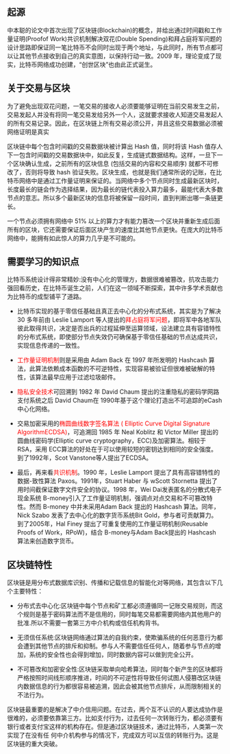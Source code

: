 ## 起源
中本聪的论文中首次出现了区块链(Blockchain)的概念，并给出通过时间戳和工作量证明(Proofof Work)共识机制解决双花(Double Spending)和拜占庭将军问题的设计思路即保证同一笔比特币不会同时出现于两个地址，与此同时，所有节点都可以让其他节点接收到自己的真实意图，以保持行动一致。2009 年，理论变成了现实，比特币网络成功创建，“创世区块”也由此正式诞生。

## 关于交易与区块
为了避免出现双花问题，一笔交易的接收人必须要能够证明在当前交易发生之前，交易发起人并没有将同一笔交易发给另外一个人，这就要求接收人知道交易发起人的所有交易记录。因此，在区块链上所有交易必须公开，并且这些交易数据必须被网络证明是真实

区块链中每个包含时间戳的交易数据块被计算出 Hash 值，同时将该 Hash 值存人下一包含时间戳的交易数据块中，如此反复，生成链式数据结构。这样，一旦下一个区块确认生成，之前所有的区块信息 (包括交易的内容和交易顺序) 就都不可修改了，否则将导致 hash 验证失败。区块生成，也就是我们通常所说的记账，在比特币网络中是通过工作量证明来保证的。当网络中多个节点同时生成最新区块时，长度最长的链会作为选择结果，因为最长的链代表投入算力最多，最能代表大多数节点的意志。所以多个最新区块的信息将被保留一段时间，直到判断出哪一条链更长。

一个节点必须拥有网络中 51% 以上的算力才有能力篡改一个区块并重新生成后面所有的区块，它还需要保证后面区块产生的速度比其他节点更快。在庞大的比特币网络中，能拥有如此惊人的算力几乎是不可能的。

## 需要学习的知识点
比特币系统设计得非常精妙:没有中心化的管理方，数据很难被篡改，抗攻击能力强回看历史，在比特币诞生之前，人们在这一领域不断探索，其中许多学术贡献也为比特币的成型铺平了道路。
- 比特币实现的基于零信任基础且真正去中心化的分布式系统，其实是为了解决 30 多年前由 Leslie Lamport 等人提出的<font color="red">拜占庭将军问题</font>，即将军中各地军队彼此取得共识，决定是否出兵的过程延伸至运算领域，设法建立具有容错特性的分布式系统，即使部分节点失效仍可确保基于零信任基础的节点达成共识，实现信息传递的一致性。

- <font color="red">工作量证明机制</font>则是采用由 Adam Back 在 1997 年所发明的 Hashcash 算法，此算法依赖成本函数的不可逆特性，实现容易被验证但很难被破解的特性，该算法最早应用于过滤垃圾邮件。

- <font color="red">隐私安全技术</font>可回溯到 1982 年 David Chaum 提出的注重隐私的密码学网路支付系统之后 David Chaum在 1990年基于这个理论打造出不可追踪的eCash 中心化网络。

- 交易加密采用的<font color="red">椭圆曲线数字签名算法 ( Elliptic Curve Digital Signature AlgorithmECDSA)</font>，可追溯回 1985 年 Neal Koblitz 和 Victor Miller 提出的圆曲线密码学(Elliptic curve cryptography，ECC)及加密算法。相较于 RSA，采用 ECC算法的好处在于可以使用较短的密钥达到相同的安全强度。到了1992年，Scot Vanstone等人提出了ECDSA。

- 最后，再来看<font color="red">共识机制</font>。1990 年，Leslie Lamport 提出了具有高容错特性的数据-致性算法 Paxos。1991年，Stuart Haber 与 wScott Stornetta 提出了用时间截保证数字文件安全的协议。1998 年，Wei Dai发表匿名的分散式电子现金系统 B-money引入了工作量证明机制，强调点对点交易和不可篡改特性。然而 B-money 中并未采用Adam Back 提出的 Hashcash 算法。同年，Nick Szabo 发表了去中心化的数字货币系统Bit Gold，参与者可贡献算力。到了2005年，Hal Finey 提出了可重复使用的工作量证明机制(Reusable Proofs of Work，RPoW)，结合 B-money与Adam Back提出的 Hashcash 算法来创造数字货币。

## 区块链特性
区块链是用分布式数据库识别、传播和记载信息的智能化对等网络，其包含以下几个主要特性：
- 分布式去中心化:区块链中每个节点和矿工都必须遵循同一记账交易规则，而这个规则是基于密码算法而不是信用的，同时每笔交易都需要网络内其他用户的批准.所以不需要一套第三方中介机构或信任机构背书。

- 无须信任系统:区块链网络通过算法的自我约束，使欺骗系统的任何恶意行为都会遭到其他节点的排斥和抑制。参与人不需要信任任何人，随着参与节点的增加，系统的安全性也会得到增加，同时数据内容可以做到完全公开。

- 不可篡改和加密安全性:区块链采取单向哈希算法，同时每个新产生的区块都将严格按照时间线形顺序推进，时间的不可逆性将导致任何试图人侵篡改区块链内数据信息的行为都很容易被追溯，因此会被其他节点排斥，从而限制相关的不法行为。

区块链最重要的是解决了中介信用问题。在过去，两个互不认识的人要达成协作是很难的，必须要依靠第三方。比如支付行为，过去任何一次转账行为，都必须要有银行或者支付宝这样的机构存在。但是通过区块链技术，通过比特币，人类第一次实现了在没有任
何中介机构参与的情况下，完成双方可以互信的转账行为。这是区块链的重大突破。